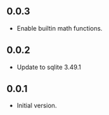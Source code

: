 ## 0.0.3

- Enable builtin math functions.

## 0.0.2

- Update to sqlite 3.49.1

## 0.0.1

- Initial version.
